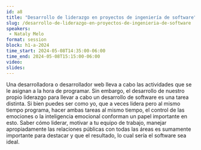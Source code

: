 ```yaml
---
id: a8
title: "Desarrollo de liderazgo en proyectos de ingeniería de software"
slug: /desarrollo-de-liderazgo-en-proyectos-de-ingenieria-de-software
speakers:
 - Nataly Melo
format: session
block: h1-a-2024
time_start: 2024-05-08T14:35:00-06:00
time_end: 2024-05-08T15:15:00-06:00
video:
slides:
---
```


Una desarrolladora o desarrollador web lleva a cabo las actividades que se le asignan a la hora de programar. Sin embargo, el desarrollo de nuestro propio liderazgo para llevar a cabo un desarrollo de software es una tarea distinta. Si bien puedes ser como yo, que a veces lidera pero al mismo tiempo programa, hacer ambas tareas al mismo tiempo, el control de las emociones o la inteligencia emocional conforman un papel importante en esto. Saber cómo liderar, motivar a tu equipo de trabajo, manejar apropiadamente las relaciones públicas con todas las áreas es sumamente importante para destacar y que el resultado, lo cual sería el software sea ideal.